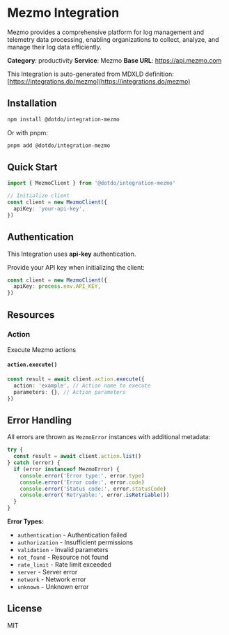 # Mezmo Integration

Mezmo provides a comprehensive platform for log management and telemetry data processing, enabling organizations to collect, analyze, and manage their log data efficiently.

**Category**: productivity
**Service**: Mezmo
**Base URL**: https://api.mezmo.com

This Integration is auto-generated from MDXLD definition: [https://integrations.do/mezmo](https://integrations.do/mezmo)

## Installation

```bash
npm install @dotdo/integration-mezmo
```

Or with pnpm:

```bash
pnpm add @dotdo/integration-mezmo
```

## Quick Start

```typescript
import { MezmoClient } from '@dotdo/integration-mezmo'

// Initialize client
const client = new MezmoClient({
  apiKey: 'your-api-key',
})
```

## Authentication

This Integration uses **api-key** authentication.

Provide your API key when initializing the client:

```typescript
const client = new MezmoClient({
  apiKey: process.env.API_KEY,
})
```

## Resources

### Action

Execute Mezmo actions

#### `action.execute()`

```typescript
const result = await client.action.execute({
  action: 'example', // Action name to execute
  parameters: {}, // Action parameters
})
```

## Error Handling

All errors are thrown as `MezmoError` instances with additional metadata:

```typescript
try {
  const result = await client.action.list()
} catch (error) {
  if (error instanceof MezmoError) {
    console.error('Error type:', error.type)
    console.error('Error code:', error.code)
    console.error('Status code:', error.statusCode)
    console.error('Retryable:', error.isRetriable())
  }
}
```

**Error Types:**

- `authentication` - Authentication failed
- `authorization` - Insufficient permissions
- `validation` - Invalid parameters
- `not_found` - Resource not found
- `rate_limit` - Rate limit exceeded
- `server` - Server error
- `network` - Network error
- `unknown` - Unknown error

## License

MIT

